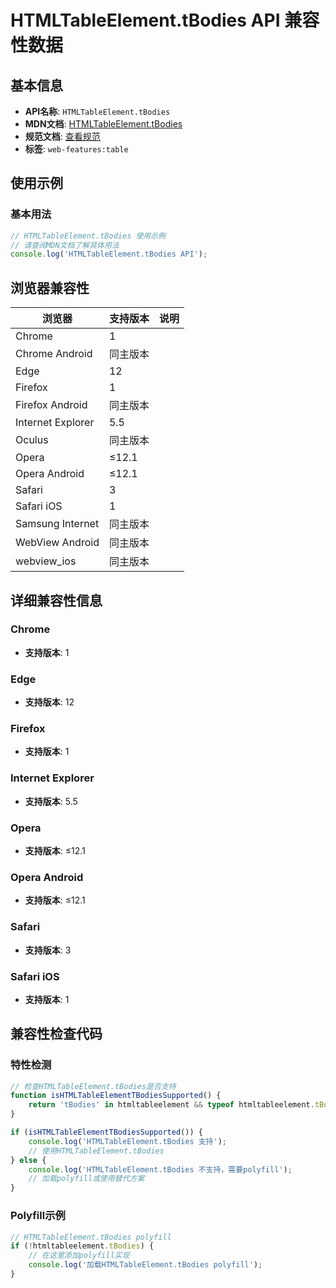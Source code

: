 # HTMLTableElement.tBodies API 兼容性数据

## 基本信息

- **API名称**: `HTMLTableElement.tBodies`
- **MDN文档**: [HTMLTableElement.tBodies](https://developer.mozilla.org/docs/Web/API/HTMLTableElement/tBodies)
- **规范文档**: [查看规范](https://html.spec.whatwg.org/multipage/tables.html#dom-table-tbodies-dev)
- **标签**: `web-features:table`

## 使用示例

### 基本用法

```javascript
// HTMLTableElement.tBodies 使用示例
// 请查阅MDN文档了解具体用法
console.log('HTMLTableElement.tBodies API');
```

## 浏览器兼容性

| 浏览器 | 支持版本 | 说明 |
|--------|----------|------|
| Chrome | 1 |  |
| Chrome Android | 同主版本 |  |
| Edge | 12 |  |
| Firefox | 1 |  |
| Firefox Android | 同主版本 |  |
| Internet Explorer | 5.5 |  |
| Oculus | 同主版本 |  |
| Opera | ≤12.1 |  |
| Opera Android | ≤12.1 |  |
| Safari | 3 |  |
| Safari iOS | 1 |  |
| Samsung Internet | 同主版本 |  |
| WebView Android | 同主版本 |  |
| webview_ios | 同主版本 |  |

## 详细兼容性信息

### Chrome

- **支持版本**: 1

### Edge

- **支持版本**: 12

### Firefox

- **支持版本**: 1

### Internet Explorer

- **支持版本**: 5.5

### Opera

- **支持版本**: ≤12.1

### Opera Android

- **支持版本**: ≤12.1

### Safari

- **支持版本**: 3

### Safari iOS

- **支持版本**: 1

## 兼容性检查代码

### 特性检测

```javascript
// 检查HTMLTableElement.tBodies是否支持
function isHTMLTableElementTBodiesSupported() {
    return 'tBodies' in htmltableelement && typeof htmltableelement.tBodies === 'function';
}

if (isHTMLTableElementTBodiesSupported()) {
    console.log('HTMLTableElement.tBodies 支持');
    // 使用HTMLTableElement.tBodies
} else {
    console.log('HTMLTableElement.tBodies 不支持，需要polyfill');
    // 加载polyfill或使用替代方案
}
```

### Polyfill示例

```javascript
// HTMLTableElement.tBodies polyfill
if (!htmltableelement.tBodies) {
    // 在这里添加polyfill实现
    console.log('加载HTMLTableElement.tBodies polyfill');
}
```

